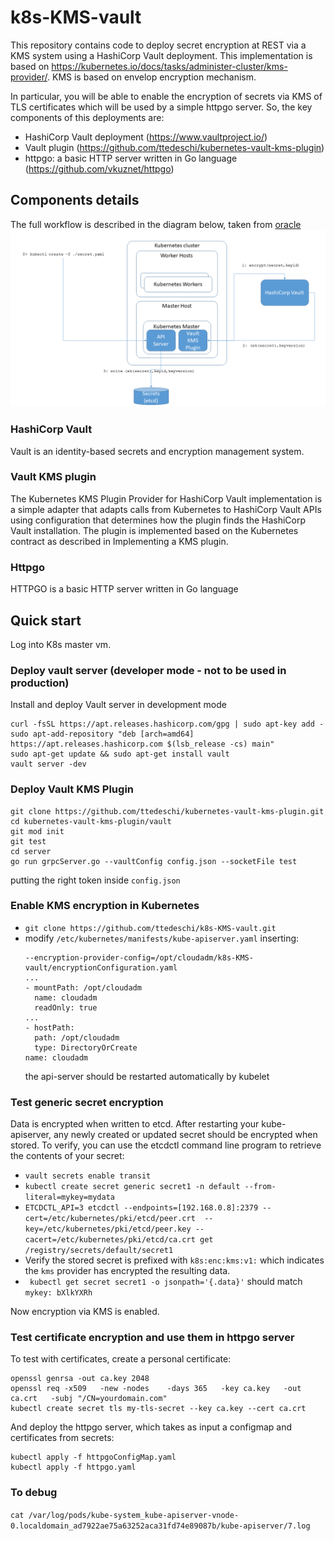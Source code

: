 # k8s-KMS-vault
This repository contains code to deploy secret encryption at REST via a KMS system using a HashiCorp Vault deployment.
This implementation is based on https://kubernetes.io/docs/tasks/administer-cluster/kms-provider/. KMS is based on envelop encryption mechanism.

In particular, you will be able to enable the encryption of secrets via KMS of TLS certificates which will be used by a simple httpgo server.
So, the key components of this deployments are:
- HashiCorp Vault deployment (https://www.vaultproject.io/)
- Vault plugin (https://github.com/ttedeschi/kubernetes-vault-kms-plugin)
- httpgo: a basic HTTP server written in Go language (https://github.com/vkuznet/httpgo)

## Components details
The full workflow is described in the diagram below, taken from [oracle](https://github.com/oracle/kubernetes-vault-kms-plugin)
![](vaultplugin.png)

### HashiCorp Vault
Vault is an identity-based secrets and encryption management system.

### Vault KMS plugin
The Kubernetes KMS Plugin Provider for HashiCorp Vault implementation is a simple adapter that adapts calls from Kubernetes to HashiCorp Vault APIs using configuration that determines how the plugin finds the HashiCorp Vault installation. The plugin is implemented based on the Kubernetes contract as described in Implementing a KMS plugin.

### Httpgo
HTTPGO is a basic HTTP server written in Go language

## Quick start
Log into K8s master vm.

### Deploy vault server (developer mode - not to be used in production)
Install and deploy Vault server in development mode
  ```
  curl -fsSL https://apt.releases.hashicorp.com/gpg | sudo apt-key add -
  sudo apt-add-repository "deb [arch=amd64] https://apt.releases.hashicorp.com $(lsb_release -cs) main"
  sudo apt-get update && sudo apt-get install vault
  vault server -dev 
  ```
### Deploy Vault KMS Plugin
  ```
  git clone https://github.com/ttedeschi/kubernetes-vault-kms-plugin.git
  cd kubernetes-vault-kms-plugin/vault
  git mod init
  git test
  cd server
  go run grpcServer.go --vaultConfig config.json --socketFile test
  ```
  putting the right token inside ```config.json```

### Enable KMS encryption in Kubernetes
  - ```git clone https://github.com/ttedeschi/k8s-KMS-vault.git```
  - modify ```/etc/kubernetes/manifests/kube-apiserver.yaml``` inserting:
    ```
    --encryption-provider-config=/opt/cloudadm/k8s-KMS-vault/encryptionConfiguration.yaml
    ...
    - mountPath: /opt/cloudadm
      name: cloudadm
      readOnly: true
    ...
    - hostPath:
      path: /opt/cloudadm
      type: DirectoryOrCreate
    name: cloudadm
    ```
    the api-server should be restarted automatically by kubelet

### Test generic secret encryption
Data is encrypted when written to etcd. After restarting your kube-apiserver, any newly created or updated secret should be encrypted when stored. To verify, you can use the etcdctl command line program to retrieve the contents of your secret:
  - ```vault secrets enable transit```
  - ```kubectl create secret generic secret1 -n default --from-literal=mykey=mydata```
  - ```ETCDCTL_API=3 etcdctl --endpoints=[192.168.0.8]:2379 --cert=/etc/kubernetes/pki/etcd/peer.crt  --key=/etc/kubernetes/pki/etcd/peer.key --cacert=/etc/kubernetes/pki/etcd/ca.crt get /registry/secrets/default/secret1```
  - Verify the stored secret is prefixed with ```k8s:enc:kms:v1:``` which indicates the ```kms``` provider has encrypted the resulting data.
  - ``` kubectl get secret secret1 -o jsonpath='{.data}'``` should match ```mykey: bXlkYXRh```

Now encryption via KMS is enabled.

### Test certificate encryption and use them in httpgo server
To test with certificates, create a personal certificate:
``` 
openssl genrsa -out ca.key 2048
openssl req -x509   -new -nodes    -days 365   -key ca.key   -out ca.crt   -subj "/CN=yourdomain.com"
kubectl create secret tls my-tls-secret --key ca.key --cert ca.crt
```
And deploy the httpgo server, which takes as input a configmap and certificates from secrets:
```
kubectl apply -f httpgoConfigMap.yaml
kubectl apply -f httpgo.yaml
```

### To debug
```cat /var/log/pods/kube-system_kube-apiserver-vnode-0.localdomain_ad7922ae75a63252aca31fd74e89087b/kube-apiserver/7.log```



